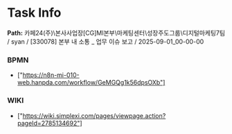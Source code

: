 # Task Info

**Path:** 카페24(주)\본사사업장\[CG]MI본부\마케팅센터\성장주도그룹\디지털마케팅7팀 / syan / [330078] 본부 내 소통 _ 업무 이슈 보고 / 2025-09-01_00-00-00

### BPMN
- ["https://n8n-mi-010-web.hanpda.com/workflow/GeMGQg1k56dpsOXb"]

### WIKI
- ["https://wiki.simplexi.com/pages/viewpage.action?pageId=2785134692"]

